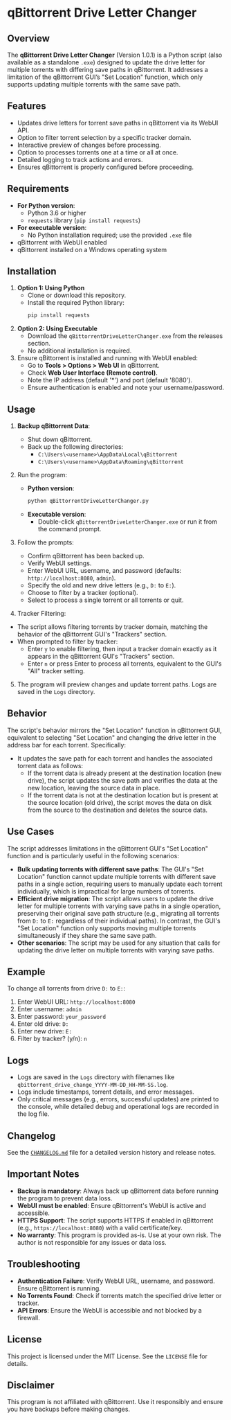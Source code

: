 # qBittorrent Drive Letter Changer

## Overview
The **qBittorrent Drive Letter Changer** (Version 1.0.1) is a Python script (also available as a standalone `.exe`) designed to update the drive letter for multiple torrents with differing save paths in qBittorrent. It addresses a limitation of the qBittorrent GUI’s "Set Location" function, which only supports updating multiple torrents with the same save path.

## Features
- Updates drive letters for torrent save paths in qBittorrent via its WebUI API.
- Option to filter torrent selection by a specific tracker domain.
- Interactive preview of changes before processing.
- Option to processes torrents one at a time or all at once.
- Detailed logging to track actions and errors.
- Ensures qBittorrent is properly configured before proceeding.

## Requirements
- **For Python version**:
  - Python 3.6 or higher
  - `requests` library (`pip install requests`)
- **For executable version**:
  - No Python installation required; use the provided `.exe` file
- qBittorrent with WebUI enabled
- qBittorrent installed on a Windows operating system

## Installation
1. **Option 1: Using Python**
   - Clone or download this repository.
   - Install the required Python library:
     ```bash
     pip install requests
     ```
2. **Option 2: Using Executable**
   - Download the `qBittorrentDriveLetterChanger.exe` from the releases section.
   - No additional installation is required.
3. Ensure qBittorrent is installed and running with WebUI enabled:
   - Go to **Tools > Options > Web UI** in qBittorrent.
   - Check **Web User Interface (Remote control)**.
   - Note the IP address (default '*') and port (default '8080').
   - Ensure authentication is enabled and note your username/password.

## Usage
1. **Backup qBittorrent Data**:
   - Shut down qBittorrent.
   - Back up the following directories:
     - `C:\Users\<username>\AppData\Local\qBittorrent`
     - `C:\Users\<username>\AppData\Roaming\qBittorrent`
2. Run the program:
   - **Python version**:
     ```bash
     python qBittorrentDriveLetterChanger.py
     ```
   - **Executable version**:
     - Double-click `qBittorrentDriveLetterChanger.exe` or run it from the command prompt.
3. Follow the prompts:
   - Confirm qBittorrent has been backed up.
   - Verify WebUI settings.
   - Enter WebUI URL, username, and password (defaults: `http://localhost:8080`, `admin`).
   - Specify the old and new drive letters (e.g., `D:` to `E:`).
   - Choose to filter by a tracker (optional).
   - Select to process a single torrent or all torrents or quit.

4. Tracker Filtering:
- The script allows filtering torrents by tracker domain, matching the behavior of the qBittorrent GUI's "Trackers" section.
- When prompted to filter by tracker:
  - Enter `y` to enable filtering, then input a tracker domain exactly as it appears in the qBittorrent GUI's "Trackers" section.
  - Enter `n` or press Enter to process all torrents, equivalent to the GUI's "All" tracker setting.

5. The program will preview changes and update torrent paths. Logs are saved in the `Logs` directory.

## Behavior
The script's behavior mirrors the "Set Location" function in qBittorrent GUI, equivalent to selecting "Set Location" and changing the drive letter in the address bar for each torrent. Specifically:
- It updates the save path for each torrent and handles the associated torrent data as follows:
  - If the torrent data is already present at the destination location (new drive), the script updates the save path and verifies the data at the new location, leaving the source data in place.
  - If the torrent data is not at the destination location but is present at the source location (old drive), the script moves the data on disk from the source to the destination and deletes the source data.

## Use Cases
The script addresses limitations in the qBittorrent GUI's "Set Location" function and is particularly useful in the following scenarios:
- **Bulk updating torrents with different save paths**: The GUI's "Set Location" function cannot update multiple torrents with different save paths in a single action, requiring users to manually update each torrent individually, which is impractical for large numbers of torrents.
- **Efficient drive migration**: The script allows users to update the drive letter for multiple torrents with varying save paths in a single operation, preserving their original save path structure (e.g., migrating all torrents from `D:` to `E:` regardless of their individual paths). In contrast, the GUI's "Set Location" function only supports moving multiple torrents simultaneously if they share the same save path.
- **Other scenarios**: The script may be used for any situation that calls for updating the drive letter on multiple torrents with varying save paths.

## Example
To change all torrents from drive `D:` to `E:`:
1. Enter WebUI URL: `http://localhost:8080`
2. Enter username: `admin`
3. Enter password: `your_password`
4. Enter old drive: `D:`
5. Enter new drive: `E:`
6. Filter by tracker? (y/n): `n`

## Logs
- Logs are saved in the `Logs` directory with filenames like `qbittorrent_drive_change_YYYY-MM-DD_HH-MM-SS.log`.
- Logs include timestamps, torrent details, and error messages.
- Only critical messages (e.g., errors, successful updates) are printed to the console, while detailed debug and operational logs are recorded in the log file.

## Changelog
See the [`CHANGELOG.md`](./CHANGELOG.md) file for a detailed version history and release notes.

## Important Notes
- **Backup is mandatory**: Always back up qBittorrent data before running the program to prevent data loss.
- **WebUI must be enabled**: Ensure qBittorrent's WebUI is active and accessible.
- **HTTPS Support**: The script supports HTTPS if enabled in qBittorrent (e.g., `https://localhost:8080`) with a valid certificate/key.
- **No warranty**: This program is provided as-is. Use at your own risk. The author is not responsible for any issues or data loss.

## Troubleshooting
- **Authentication Failure**: Verify WebUI URL, username, and password. Ensure qBittorrent is running.
- **No Torrents Found**: Check if torrents match the specified drive letter or tracker.
- **API Errors**: Ensure the WebUI is accessible and not blocked by a firewall.

## License
This project is licensed under the MIT License. See the `LICENSE` file for details.

## Disclaimer
This program is not affiliated with qBittorrent. Use it responsibly and ensure you have backups before making changes.